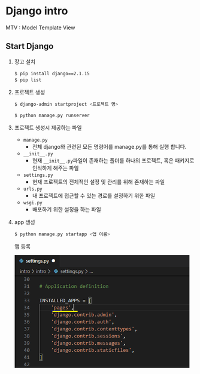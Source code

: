 # Django intro

MTV : Model Template View

## Start Django

1. 장고 설치

   ```bash
   $ pip install django==2.1.15
   $ pip list
   ```

2. 프로젝트 생성

   ```bash
   $ django-admin startproject <프로젝트 명>
   ```

   ```bash
   $ python manage.py runserver
   ```

3. 프로젝트 생성시 제공하는 파일

   - `manage.py`
     - 전체 django와 관련된 모든 명령어를 manage.py를 통해 실행 합니다.
   - `__init__.py`
     - 현재 `__init__.py`파일이 존재하는 폴더를 하나의 프로젝트, 혹은 패키지로 인식하게 해주는 파일
   - `settings.py`
     - 현재 프로젝트의 전체적인 설정 및 관리를 위해 존재하는 파일
   - `urls.py`
     - 내 프로젝트에 접근할 수 있는 경로를 설정하기 위한 파일
   - `wsgi.py`
     - 배포하기 위한 설정을 하는 파일

4. app 생성

   ```bash
   $ python manage.py startapp <앱 이름>
   ```

   앱 등록

   ![image-20200609170303618](images/image-20200609170303618.png)

   